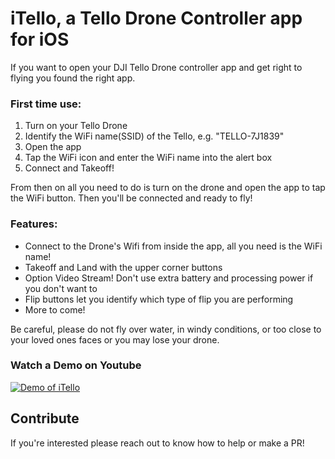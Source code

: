 # iTello, a Tello Drone Controller app for iOS

If you want to open your DJI Tello Drone controller app and get right to flying you found the right app.

### First time use:
1. Turn on your Tello Drone
2. Identify the WiFi name(SSID) of the Tello, e.g. "TELLO-7J1839"
3. Open the app
4. Tap the WiFi icon and enter the WiFi name into the alert box
5. Connect and Takeoff!

From then on all you need to do is turn on the drone and open the app to tap the WiFi button. Then you'll be connected and ready to fly!

### Features:

* Connect to the Drone's Wifi from inside the app, all you need is the WiFi name!
* Takeoff and Land with the upper corner buttons
* Option Video Stream! Don't use extra battery and processing power if you don't want to
* Flip buttons let you identify which type of flip you are performing
* More to come!

Be careful, please do not fly over water, in windy conditions, or too close to your loved ones faces or you may lose your drone.

### Watch a Demo on Youtube
[![Demo of iTello](https://img.youtube.com/vi/eHCie0C5SJU/0.jpg)](https://www.youtube.com/watch?v=eHCie0C5SJU)

## Contribute
If you're interested please reach out to know how to help or make a PR!
